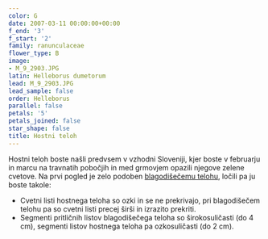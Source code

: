 ```yaml
---
color: G
date: 2007-03-11 00:00:00+00:00
f_end: '3'
f_start: '2'
family: ranunculaceae
flower_type: B
image:
- M_9_2903.JPG
latin: Helleborus dumetorum
lead: M_9_2903.JPG
lead_sample: false
order: Helleborus
parallel: false
petals: '5'
petals_joined: false
star_shape: false
title: Hostni teloh
---
```

Hostni teloh boste našli predvsem v vzhodni Sloveniji, kjer boste v februarju in marcu na travnatih pobočjih in med grmovjem opazili njegove zelene cvetove. Na prvi pogled je zelo podoben [blagodišečemu telohu](../../helleborusodorus/blagodiše&#269;i-teloh/), ločili pa ju boste takole:

-   Cvetni listi hostnega teloha so ozki in se ne prekrivajo, pri blagodišečem telohu pa so cvetni listi precej širši in izrazito prekriti.
-   Segmenti pritličnih listov blagodišečega teloha so širokosuličasti (do 4 cm), segmenti listov hostnega teloha pa ozkosuličasti (do 2 cm).
